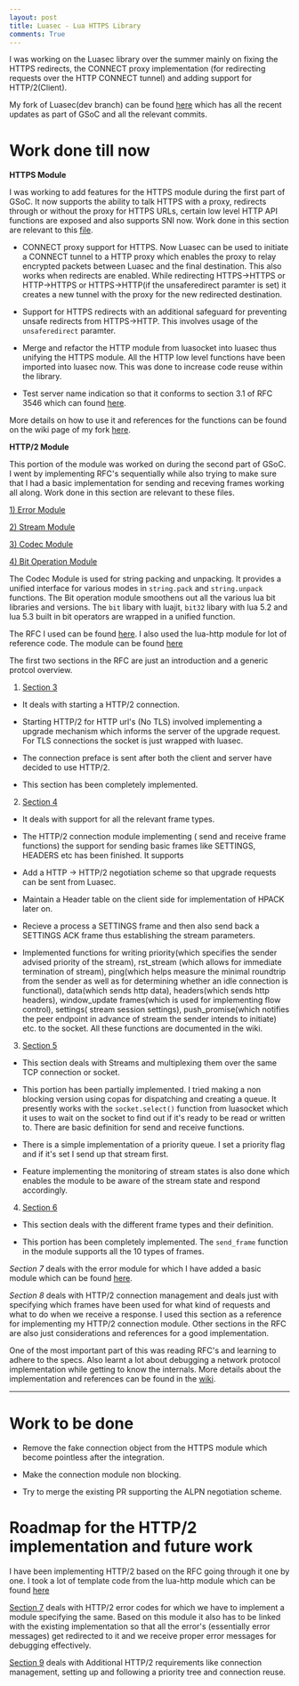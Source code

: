 ```yaml
---
layout: post
title: Luasec - Lua HTTPS Library
comments: True
---
```


I was working on the Luasec library over the summer mainly on fixing the HTTPS redirects, the CONNECT proxy implementation (for redirecting requests over the HTTP CONNECT tunnel) and adding support for HTTP/2(Client). 

My fork of Luasec(dev branch) can be found <a href="https://github.com/whoami-nr/luasec/tree/dev">here</a> which has all the recent updates as part of GSoC and all the relevant commits.

# Work done till now

<strong>HTTPS Module</strong>

I was working to add features for the HTTPS module during the first part of GSoC. It now supports the ability to talk HTTPS with a proxy, redirects through or without the proxy for HTTPS URLs, certain low level HTTP API functions are exposed and also supports SNI now. Work done in this section are relevant to this [file](https://github.com/whoami-nr/luasec/blob/dev/src/https.lua).


- CONNECT proxy support for HTTPS. Now Luasec can be used to initiate a CONNECT tunnel to a HTTP
proxy which enables the proxy to relay encrypted packets between Luasec and the final destination. This also works when redirects are enabled. While redirecting HTTPS->HTTPS or HTTP->HTTPS or HTTPS->HTTP(if the unsaferedirect paramter is set) it creates a new tunnel with the proxy for the new redirected destination. 

- Support for HTTPS redirects with an additional safeguard for preventing unsafe redirects from HTTPS->HTTP. This involves usage of the `unsaferedirect` paramter. 

- Merge and refactor the HTTP module from luasocket into luasec thus unifying the HTTPS module. All the HTTP low level functions have been imported into luasec now. This was done to increase code reuse within the library. 

- Test server name indication so that it conforms to section 3.1 of RFC 3546 which can found <a href="https://www.ietf.org/rfc/rfc3546.txt">here</a>.

More details on how to use it and references for the functions can be found on the wiki page of my fork <a href="https://github.com/whoami-nr/luasec/wiki/Luasec-HTTPS-Module">here</a>.

<strong>HTTP/2 Module</strong>

This portion of the module was worked on during the second part of GSoC. I went by implementing RFC's sequentially while also trying to make sure that I had a basic implementation for sending and receving frames working all along. Work done in this section are relevant to these files. 

[1) Error Module](https://github.com/whoami-nr/luasec/blob/dev/src/http2_error.lua)

[2) Stream Module](https://github.com/whoami-nr/luasec/blob/dev/src/http2_stream.lua)

[3) Codec Module](https://github.com/whoami-nr/luasec/blob/dev/src/codec.lua)

[4) Bit Operation Module](https://github.com/whoami-nr/luasec/blob/dev/src/bit.lua)

The Codec Module is used for string packing and unpacking. It provides a unified interface for various modes in `string.pack` and `string.unpack` functions. The Bit operation module smoothens out all the various lua bit libraries and versions. The `bit` libary with luajit, `bit32` libary with lua 5.2 and lua 5.3 built in bit operators are wrapped in a unified function. 

The RFC I used can be found [here](http://httpwg.org/specs/rfc7540.html). I also used the lua-http module for lot of reference code. The module can be found [here](https://github.com/daurnimator/lua-http/)

The first two sections in the RFC are just an introduction and a generic protcol overview. 

1) [Section 3](http://httpwg.org/specs/rfc7540.html#rfc.section.3)

- It deals with starting a HTTP/2 connection. 

- Starting HTTP/2 for HTTP url's (No TLS) involved implementing a upgrade mechanism which informs the server of the upgrade request. For TLS connections the socket is just wrapped with luasec. 

- The connection preface is sent after both the client and server have decided to use HTTP/2.

- This section has been completely implemented. 

2) [Section 4](http://httpwg.org/specs/rfc7540.html#rfc.section.4)

- It deals with support for all the relevant frame types.

- The HTTP/2 connection module implementing ( send and receive frame functions) the support for sending basic frames like SETTINGS, HEADERS etc has been finished. It supports 

- Add a HTTP -> HTTP/2 negotiation scheme so that upgrade requests can be sent from Luasec. 

- Maintain a Header table on the client side for implementation of HPACK later on. 

- Recieve a process a SETTINGS frame and then also send back a SETTINGS ACK frame thus establishing the stream parameters.

- Implemented functions for writing priority(which specifies the sender advised priority of the stream), rst_stream (which allows for immediate termination of stream), ping(which helps measure the minimal roundtrip from the sender as well as for determining whether an idle connection is functional), data(which sends http data), headers(which sends http headers), window_update frames(which is used for implementing flow control), settings( stream session settings), push_promise(which notifies the peer endpoint in advance of stream the sender intends to initiate) etc. to the socket. All these functions are documented in the wiki. 

3) [Section 5](http://httpwg.org/specs/rfc7540.html#rfc.section.5)

- This section deals with Streams and multiplexing them over the same TCP connection or socket. 

- This portion has been partially implemented. I tried making a non blocking version using copas for dispatching and creating a queue. It presently works with the `socket.select()` function from luasocket which it uses to wait on the socket to find out if it's ready to be read or written to. There are basic definition for send and receive functions. 

- There is a simple implementation of a priority queue. I set a priority flag and if it's set I send up that stream first. 

- Feature implementing the monitoring of stream states is also done which enables the module to be aware of the stream state and respond accordingly. 

4) [Section 6](http://httpwg.org/specs/rfc7540.html#rfc.section.6)

- This section deals with the different frame types and their definition. 

- This portion has been completely implemented. The `send_frame` function in the module supports all the 10 types of frames. 


*Section 7* deals with the error module for which I have added a basic module which can be found [here](https://github.com/whoami-nr/luasec/blob/dev/src/http2_error.lua).

*Section 8* deals with HTTP/2 connection management and deals just with specifying which frames have been used for what kind of requests and what to do when we receive a response. I used this section as a reference for implementing my HTTP/2 connection module. Other sections in the RFC are also just considerations and references for a good implementation.


One of the most important part of this was reading RFC's and learning to adhere to the specs. Also learnt a lot about debugging a network protocol implementation while getting to know the internals. More details about the implementation and references can be found in the [wiki](https://github.com/whoami-nr/luasec/wiki/Luasec-HTTP-2-Module). 

---

# Work to be done

- Remove the fake connection object from the HTTPS module which become pointless after the integration. 

- Make the connection module non blocking.  

- Try to merge the existing PR supporting the ALPN negotiation scheme. 


# Roadmap for the HTTP/2 implementation and future work

I have been implementing HTTP/2 based on the RFC going through it one by one. I took a lot of template code from the lua-http module which can be found [here](https://github.com/daurnimator/lua-http/)

[Section 7](http://httpwg.org/specs/rfc7540.html#rfc.section.7) deals with HTTP/2 error codes for which we have to implement a module specifying the same. Based on this module it also has to be linked with the existing implementation so that all the error's (essentially error messages) get redirected to it and we receive proper error messages for debugging effectively. 


[Section 9](http://httpwg.org/specs/rfc7540.html#rfc.section.9) deals with Additional HTTP/2 requirements like connection management, setting up and following a priority tree and connection reuse. 
